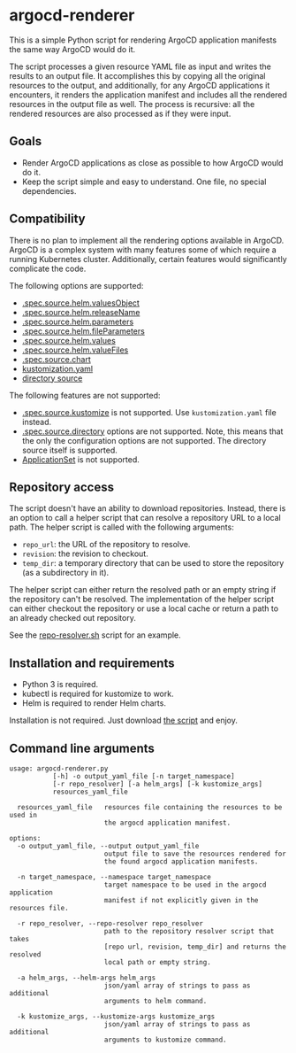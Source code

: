 # argocd-renderer

This is a simple Python script for rendering ArgoCD application manifests
the same way ArgoCD would do it.

The script processes a given resource YAML file as input and writes the results to
an output file. It accomplishes this by copying all the original resources
to the output, and additionally, for any ArgoCD applications it encounters,
it renders the application manifest and includes all the rendered resources
in the output file as well. The process is recursive: all the rendered
resources are also processed as if they were input.

## Goals

- Render ArgoCD applications as close as possible to how ArgoCD would do it.
- Keep the script simple and easy to understand. One file, no special dependencies.

## Compatibility

There is no plan to implement all the rendering options available in ArgoCD.
ArgoCD is a complex system with many features some of which require a running
Kubernetes cluster. Additionally, certain features would significantly
complicate the code.

The following options are supported:

- [.spec.source.helm.valuesObject](./tests/test-01/input.yaml)
- [.spec.source.helm.releaseName](./tests/test-04/input.yaml)
- [.spec.source.helm.parameters](./tests/test-04/input.yaml)
- [.spec.source.helm.fileParameters](./tests/test-04/input.yaml)
- [.spec.source.helm.values](./tests/test-04/input.yaml)
- [.spec.source.helm.valueFiles](./tests/test-04/input.yaml)
- [.spec.source.chart](./tests/test-06/input.yaml)
- [kustomization.yaml](./tests/test-20/input.yaml)
- [directory source](./tests/test-40/input.yaml)

The following features are not supported:

- [.spec.source.kustomize](https://argo-cd.readthedocs.io/en/stable/user-guide/kustomize/#patches)
  is not supported. Use `kustomization.yaml` file instead.
- [.spec.source.directory](https://argo-cd.readthedocs.io/en/stable/user-guide/directory/)
  options are not supported. Note, this means that the only the configuration
  options are not supported. The directory source itself is supported.
- [ApplicationSet](https://argo-cd.readthedocs.io/en/stable/user-guide/application-set/)
  is not supported.

## Repository access

The script doesn't have an ability to download repositories. Instead, there is
an option to call a helper script that can resolve a repository URL to a local
path. The helper script is called with the following arguments:

- `repo_url`: the URL of the repository to resolve.
- `revision`: the revision to checkout.
- `temp_dir`: a temporary directory that can be used to store the repository
              (as a subdirectory in it).

The helper script can either return the resolved path or an empty string if
the repository can't be resolved. The implementation of the helper script
can either checkout the repository or use a local cache or return a path to
an already checked out repository.

See the [repo-resolver.sh](./tests/repo-resolver.sh) script for an example.

## Installation and requirements

- Python 3 is required.
- kubectl is required for kustomize to work.
- Helm is required to render Helm charts.

Installation is not required. Just download [the script](./argocd-renderer.py)
and enjoy.

## Command line arguments

```text
usage: argocd-renderer.py
           [-h] -o output_yaml_file [-n target_namespace]
           [-r repo_resolver] [-a helm_args] [-k kustomize_args]
           resources_yaml_file

  resources_yaml_file   resources file containing the resources to be used in
                        the argocd application manifest.

options:
  -o output_yaml_file, --output output_yaml_file
                        output file to save the resources rendered for
                        the found argocd application manifests.

  -n target_namespace, --namespace target_namespace
                        target namespace to be used in the argocd application
                        manifest if not explicitly given in the resources file.

  -r repo_resolver, --repo-resolver repo_resolver
                        path to the repository resolver script that takes
                        [repo url, revision, temp_dir] and returns the resolved
                        local path or empty string.

  -a helm_args, --helm-args helm_args
                        json/yaml array of strings to pass as additional
                        arguments to helm command.

  -k kustomize_args, --kustomize-args kustomize_args
                        json/yaml array of strings to pass as additional
                        arguments to kustomize command.
```
